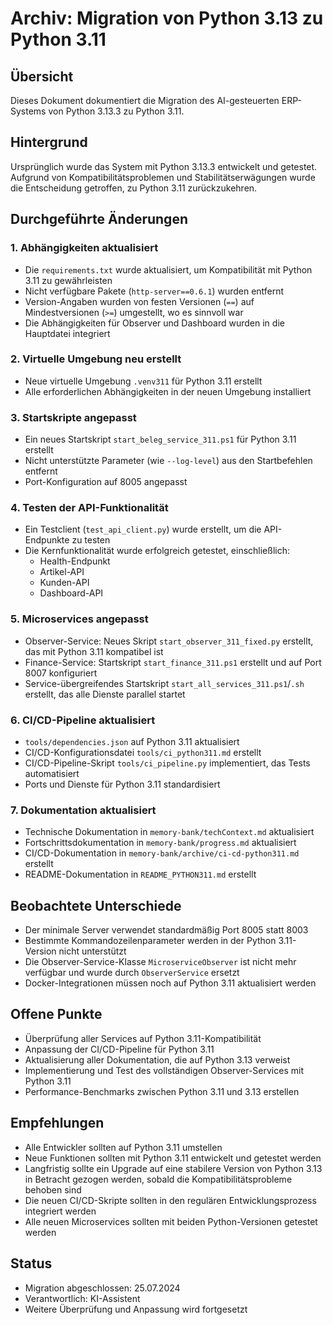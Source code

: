 # Archiv: Migration von Python 3.13 zu Python 3.11

## Übersicht
Dieses Dokument dokumentiert die Migration des AI-gesteuerten ERP-Systems von Python 3.13.3 zu Python 3.11.

## Hintergrund
Ursprünglich wurde das System mit Python 3.13.3 entwickelt und getestet. Aufgrund von Kompatibilitätsproblemen und Stabilitätserwägungen wurde die Entscheidung getroffen, zu Python 3.11 zurückzukehren.

## Durchgeführte Änderungen

### 1. Abhängigkeiten aktualisiert
- Die `requirements.txt` wurde aktualisiert, um Kompatibilität mit Python 3.11 zu gewährleisten
- Nicht verfügbare Pakete (`http-server==0.6.1`) wurden entfernt
- Version-Angaben wurden von festen Versionen (`==`) auf Mindestversionen (`>=`) umgestellt, wo es sinnvoll war
- Die Abhängigkeiten für Observer und Dashboard wurden in die Hauptdatei integriert

### 2. Virtuelle Umgebung neu erstellt
- Neue virtuelle Umgebung `.venv311` für Python 3.11 erstellt
- Alle erforderlichen Abhängigkeiten in der neuen Umgebung installiert

### 3. Startskripte angepasst
- Ein neues Startskript `start_beleg_service_311.ps1` für Python 3.11 erstellt
- Nicht unterstützte Parameter (wie `--log-level`) aus den Startbefehlen entfernt
- Port-Konfiguration auf 8005 angepasst

### 4. Testen der API-Funktionalität
- Ein Testclient (`test_api_client.py`) wurde erstellt, um die API-Endpunkte zu testen
- Die Kernfunktionalität wurde erfolgreich getestet, einschließlich:
  - Health-Endpunkt
  - Artikel-API
  - Kunden-API
  - Dashboard-API

### 5. Microservices angepasst
- Observer-Service: Neues Skript `start_observer_311_fixed.py` erstellt, das mit Python 3.11 kompatibel ist
- Finance-Service: Startskript `start_finance_311.ps1` erstellt und auf Port 8007 konfiguriert
- Service-übergreifendes Startskript `start_all_services_311.ps1`/`.sh` erstellt, das alle Dienste parallel startet

### 6. CI/CD-Pipeline aktualisiert
- `tools/dependencies.json` auf Python 3.11 aktualisiert
- CI/CD-Konfigurationsdatei `tools/ci_python311.md` erstellt
- CI/CD-Pipeline-Skript `tools/ci_pipeline.py` implementiert, das Tests automatisiert
- Ports und Dienste für Python 3.11 standardisiert

### 7. Dokumentation aktualisiert
- Technische Dokumentation in `memory-bank/techContext.md` aktualisiert
- Fortschrittsdokumentation in `memory-bank/progress.md` aktualisiert
- CI/CD-Dokumentation in `memory-bank/archive/ci-cd-python311.md` erstellt
- README-Dokumentation in `README_PYTHON311.md` erstellt

## Beobachtete Unterschiede
- Der minimale Server verwendet standardmäßig Port 8005 statt 8003
- Bestimmte Kommandozeilenparameter werden in der Python 3.11-Version nicht unterstützt
- Die Observer-Service-Klasse `MicroserviceObserver` ist nicht mehr verfügbar und wurde durch `ObserverService` ersetzt
- Docker-Integrationen müssen noch auf Python 3.11 aktualisiert werden

## Offene Punkte
- Überprüfung aller Services auf Python 3.11-Kompatibilität
- Anpassung der CI/CD-Pipeline für Python 3.11
- Aktualisierung aller Dokumentation, die auf Python 3.13 verweist
- Implementierung und Test des vollständigen Observer-Services mit Python 3.11
- Performance-Benchmarks zwischen Python 3.11 und 3.13 erstellen

## Empfehlungen
- Alle Entwickler sollten auf Python 3.11 umstellen
- Neue Funktionen sollten mit Python 3.11 entwickelt und getestet werden
- Langfristig sollte ein Upgrade auf eine stabilere Version von Python 3.13 in Betracht gezogen werden, sobald die Kompatibilitätsprobleme behoben sind
- Die neuen CI/CD-Skripte sollten in den regulären Entwicklungsprozess integriert werden
- Alle neuen Microservices sollten mit beiden Python-Versionen getestet werden

## Status
- Migration abgeschlossen: 25.07.2024
- Verantwortlich: KI-Assistent
- Weitere Überprüfung und Anpassung wird fortgesetzt 